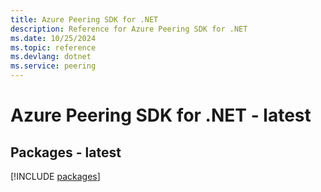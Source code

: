 ```yaml
---
title: Azure Peering SDK for .NET
description: Reference for Azure Peering SDK for .NET
ms.date: 10/25/2024
ms.topic: reference
ms.devlang: dotnet
ms.service: peering
---
```

# Azure Peering SDK for .NET - latest
## Packages - latest
[!INCLUDE [packages](peering-index.md)]